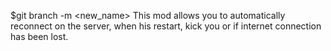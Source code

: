 $git branch -m <new_name>
This mod allows you to automatically reconnect on the server, when his restart, kick you or if internet connection has been lost.
